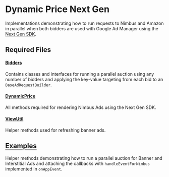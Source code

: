 # Dynamic Price Next Gen

Implementations demonstrating how to run requests to Nimbus and Amazon in parallel when both
bidders are used with Google Ad Manager using the [Next Gen SDK](https://developers.google.com/admob/android/early-access/nextgen).

## Required Files

#### [Bidders](src/androidMain/kotlin/Bidders.kt)

Contains classes and interfaces for running a parallel auction using any number of bidders and
applying the key-value targeting from each bid to an `BaseAdRequestBuilder`.

#### [DynamicPrice](src/androidMain/kotlin/DynamicPrice.kt)

All methods required for rendering Nimbus Ads using the Next Gen SDK.

#### [ViewUtil](src/androidMain/kotlin/ViewUtil.kt)

Helper methods used for refreshing banner ads.

## [Examples](src/androidMain/kotlin/Examples.kt)

Helper methods demonstrating how to run a parallel auction for Banner and Interstitial Ads and
attaching the callbacks with `handleEventForNimbus` implemented in `onAppEvent`.
